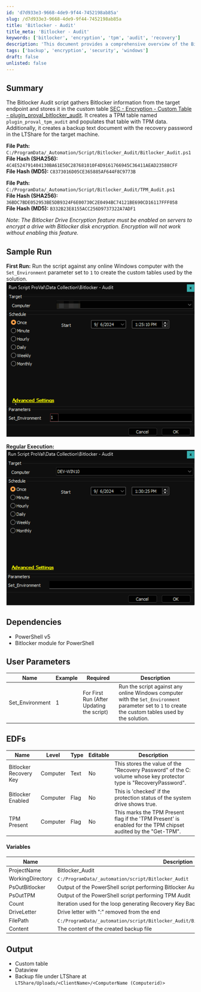 ```yaml
---
id: 'd7d933e3-9668-4de9-9f44-7452198ab85a'
slug: /d7d933e3-9668-4de9-9f44-7452198ab85a
title: 'Bitlocker - Audit'
title_meta: 'Bitlocker - Audit'
keywords: ['bitlocker', 'encryption', 'tpm', 'audit', 'recovery']
description: 'This document provides a comprehensive overview of the Bitlocker Audit script, detailing its functionality in gathering Bitlocker and TPM information from target endpoints, storing it in custom tables, and creating backup files for recovery passwords.'
tags: ['backup', 'encryption', 'security', 'windows']
draft: false
unlisted: false
---
```


## Summary

The Bitlocker Audit script gathers Bitlocker information from the target endpoint and stores it in the custom table [SEC - Encryption - Custom Table - plugin_proval_bitlocker_audit](/docs/bb3eaac8-80f6-43b9-90f1-75886c06bf14). It creates a TPM table named `plugin_proval_tpm_audit` and populates that table with TPM data. Additionally, it creates a backup text document with the recovery password in the LTShare for the target machine.

**File Path:** `C:/ProgramData/_Automation/Script/Bitlocker_Audit/Bitlocker_Audit.ps1`  
**File Hash (SHA256):** `4C4E524791404130BA61E50C287681010F4D9161766945C36411AEAD23588CFF`  
**File Hash (MD5):** `C8373016D05CE365885AF644F8C9773B`  

**File Path:** `C:/ProgramData/_Automation/Script/Bitlocker_Audit/TPM_Audit.ps1`  
**File Hash (SHA256):** `36BDC7BDE052953BE5DB9324F6E00730C2E0494BC74121BE690CD16117FFF058`  
**File Hash (MD5):** `B332B23E8155ACC256D9737322A7ADF1`  

*Note*: *The Bitlocker Drive Encryption feature must be enabled on servers to encrypt a drive with Bitlocker disk encryption. Encryption will not work without enabling this feature.*

## Sample Run

**First Run:** Run the script against any online Windows computer with the `Set_Environment` parameter set to `1` to create the custom tables used by the solution.  
![First Run](../../../static/img/docs/d7d933e3-9668-4de9-9f44-7452198ab85a/image_1.png)

**Regular Execution:**  
![Regular Execution](../../../static/img/docs/d7d933e3-9668-4de9-9f44-7452198ab85a/image_2.png)

## Dependencies

- PowerShell v5
- Bitlocker module for PowerShell

## User Parameters

| Name              | Example | Required                              | Description                                                                                                                                               |
|-------------------|---------|---------------------------------------|-----------------------------------------------------------------------------------------------------------------------------------------------------------|
| Set_Environment    | 1       | For First Run (After Updating the script) | Run the script against any online Windows computer with the `Set_Environment` parameter set to `1` to create the custom tables used by the solution. |

## EDFs

| Name                   | Level    | Type   | Editable | Description                                                                                                                |
|------------------------|----------|--------|----------|----------------------------------------------------------------------------------------------------------------------------|
| Bitlocker Recovery Key  | Computer | Text   | No       | This stores the value of the "Recovery Password" of the C: volume whose key protector type is "RecoveryPassword".        |
| Bitlocker Enabled       | Computer | Flag   | No       | This is 'checked' if the protection status of the system drive shows true.                                             |
| TPM Present             | Computer | Flag   | No       | This marks the TPM Present flag if the 'TPM Present' is enabled for the TPM chipset audited by the "Get-TPM".           |

#### Variables

| Name                | Description                                                  |
|---------------------|--------------------------------------------------------------|
| ProjectName         | Bitlocker_Audit                                             |
| WorkingDirectory     | `C:/ProgramData/_automation/script/Bitlocker_Audit`        |
| PsOutBitlocker      | Output of the PowerShell script performing Bitlocker Audit  |
| PsOutTPM            | Output of the PowerShell script performing TPM Audit        |
| Count               | Iteration used for the loop generating Recovery Key Backup File for each drive |
| DriveLetter         | Drive letter with ":" removed from the end                  |
| FilePath            | `C:/ProgramData/_automation/script/Bitlocker_Audit/Bitlocker_Recovery_Key_@DriveLetter@.txt` |
| Content             | The content of the created backup file                       |

## Output

- Custom table
- Dataview
- Backup file under LTShare at `LTShare/Uploads/<ClientName>/<ComputerName (Computerid)>`


